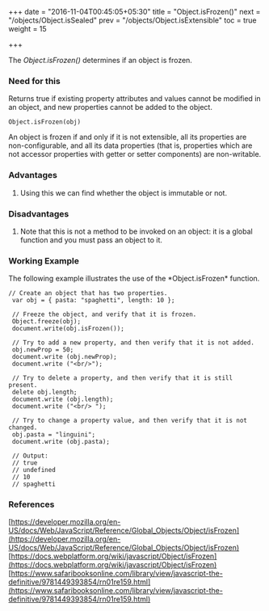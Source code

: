 +++
date = "2016-11-04T00:45:05+05:30"
title = "Object.isFrozen()"
next = "/objects/Object.isSealed"
prev = "/objects/Object.isExtensible"
toc = true
weight = 15

+++

The *Object.isFrozen()* determines if an object is frozen.

<h3>Need for this</h3>
Returns true if existing property attributes and values cannot be modified in an object, and new properties cannot be added to the object.<br/>

    Object.isFrozen(obj)

An object is frozen if and only if it is not extensible, all its properties are non-configurable, and all its data properties (that is, properties which are not accessor properties with getter or setter components) are non-writable.

<h3>Advantages</h3>
<ol>
  <li>Using this we can find whether the object is immutable or not.</li>
</ol>

<h3>Disadvantages</h3>
<ol>
  <li>Note that this is not a method to be invoked on an object: it is a global function and you must pass an object to it.</li>
</ol>

<h3>Working Example</h3>
The following example illustrates the use of the *Object.isFrozen* function.

    // Create an object that has two properties.
     var obj = { pasta: "spaghetti", length: 10 };

     // Freeze the object, and verify that it is frozen.
     Object.freeze(obj);
     document.write(obj.isFrozen());

     // Try to add a new property, and then verify that it is not added.
     obj.newProp = 50;
     document.write (obj.newProp);
     document.write ("<br/>");

     // Try to delete a property, and then verify that it is still present.
     delete obj.length;
     document.write (obj.length);
     document.write ("<br/> ");

     // Try to change a property value, and then verify that it is not changed.
     obj.pasta = "linguini";
     document.write (obj.pasta);

     // Output:
     // true
     // undefined
     // 10
     // spaghetti

<h3>References</h3>

[https://developer.mozilla.org/en-US/docs/Web/JavaScript/Reference/Global_Objects/Object/isFrozen](https://developer.mozilla.org/en-US/docs/Web/JavaScript/Reference/Global_Objects/Object/isFrozen)<br/>
[https://docs.webplatform.org/wiki/javascript/Object/isFrozen](https://docs.webplatform.org/wiki/javascript/Object/isFrozen)<br/>
[https://www.safaribooksonline.com/library/view/javascript-the-definitive/9781449393854/rn01re159.html](https://www.safaribooksonline.com/library/view/javascript-the-definitive/9781449393854/rn01re159.html)


